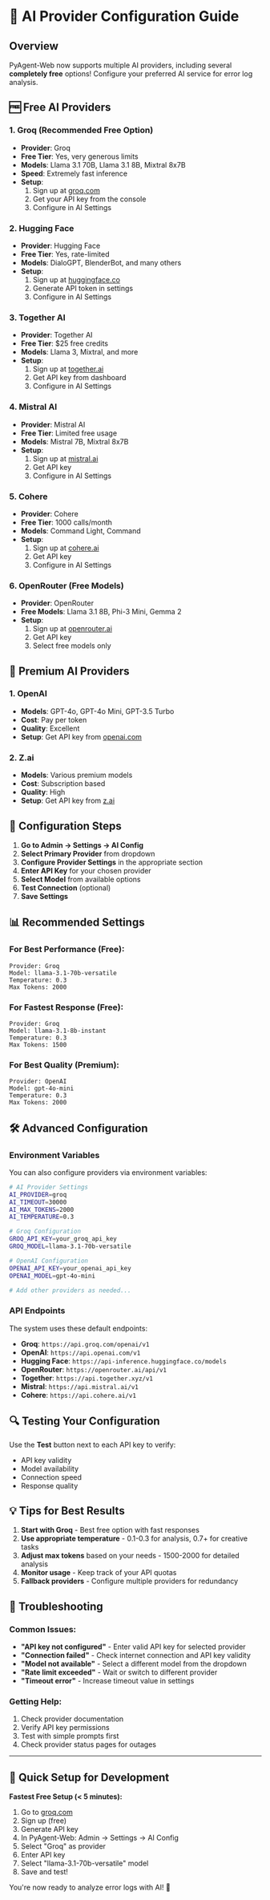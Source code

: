 # 🤖 AI Provider Configuration Guide

## Overview

PyAgent-Web now supports multiple AI providers, including several **completely free** options! Configure your preferred AI service for error log analysis.

## 🆓 Free AI Providers

### 1. **Groq** (Recommended Free Option)

- **Provider**: Groq
- **Free Tier**: Yes, very generous limits
- **Models**: Llama 3.1 70B, Llama 3.1 8B, Mixtral 8x7B
- **Speed**: Extremely fast inference
- **Setup**:
  1. Sign up at [groq.com](https://groq.com)
  2. Get your API key from the console
  3. Configure in AI Settings

### 2. **Hugging Face**

- **Provider**: Hugging Face
- **Free Tier**: Yes, rate-limited
- **Models**: DialoGPT, BlenderBot, and many others
- **Setup**:
  1. Sign up at [huggingface.co](https://huggingface.co)
  2. Generate API token in settings
  3. Configure in AI Settings

### 3. **Together AI**

- **Provider**: Together AI
- **Free Tier**: $25 free credits
- **Models**: Llama 3, Mixtral, and more
- **Setup**:
  1. Sign up at [together.ai](https://together.ai)
  2. Get API key from dashboard
  3. Configure in AI Settings

### 4. **Mistral AI**

- **Provider**: Mistral AI
- **Free Tier**: Limited free usage
- **Models**: Mistral 7B, Mixtral 8x7B
- **Setup**:
  1. Sign up at [mistral.ai](https://mistral.ai)
  2. Get API key
  3. Configure in AI Settings

### 5. **Cohere**

- **Provider**: Cohere
- **Free Tier**: 1000 calls/month
- **Models**: Command Light, Command
- **Setup**:
  1. Sign up at [cohere.ai](https://cohere.ai)
  2. Get API key
  3. Configure in AI Settings

### 6. **OpenRouter** (Free Models)

- **Provider**: OpenRouter
- **Free Models**: Llama 3.1 8B, Phi-3 Mini, Gemma 2
- **Setup**:
  1. Sign up at [openrouter.ai](https://openrouter.ai)
  2. Get API key
  3. Select free models only

## 💎 Premium AI Providers

### 1. **OpenAI**

- **Models**: GPT-4o, GPT-4o Mini, GPT-3.5 Turbo
- **Cost**: Pay per token
- **Quality**: Excellent
- **Setup**: Get API key from [openai.com](https://openai.com)

### 2. **Z.ai**

- **Models**: Various premium models
- **Cost**: Subscription based
- **Quality**: High
- **Setup**: Get API key from [z.ai](https://z.ai)

## 🔧 Configuration Steps

1. **Go to Admin → Settings → AI Config**
2. **Select Primary Provider** from dropdown
3. **Configure Provider Settings** in the appropriate section
4. **Enter API Key** for your chosen provider
5. **Select Model** from available options
6. **Test Connection** (optional)
7. **Save Settings**

## 📊 Recommended Settings

### For Best Performance (Free):

```
Provider: Groq
Model: llama-3.1-70b-versatile
Temperature: 0.3
Max Tokens: 2000
```

### For Fastest Response (Free):

```
Provider: Groq
Model: llama-3.1-8b-instant
Temperature: 0.3
Max Tokens: 1500
```

### For Best Quality (Premium):

```
Provider: OpenAI
Model: gpt-4o-mini
Temperature: 0.3
Max Tokens: 2000
```

## 🛠️ Advanced Configuration

### Environment Variables

You can also configure providers via environment variables:

```bash
# AI Provider Settings
AI_PROVIDER=groq
AI_TIMEOUT=30000
AI_MAX_TOKENS=2000
AI_TEMPERATURE=0.3

# Groq Configuration
GROQ_API_KEY=your_groq_api_key
GROQ_MODEL=llama-3.1-70b-versatile

# OpenAI Configuration
OPENAI_API_KEY=your_openai_api_key
OPENAI_MODEL=gpt-4o-mini

# Add other providers as needed...
```

### API Endpoints

The system uses these default endpoints:

- **Groq**: `https://api.groq.com/openai/v1`
- **OpenAI**: `https://api.openai.com/v1`
- **Hugging Face**: `https://api-inference.huggingface.co/models`
- **OpenRouter**: `https://openrouter.ai/api/v1`
- **Together**: `https://api.together.xyz/v1`
- **Mistral**: `https://api.mistral.ai/v1`
- **Cohere**: `https://api.cohere.ai/v1`

## 🔍 Testing Your Configuration

Use the **Test** button next to each API key to verify:

- API key validity
- Model availability
- Connection speed
- Response quality

## 💡 Tips for Best Results

1. **Start with Groq** - Best free option with fast responses
2. **Use appropriate temperature** - 0.1-0.3 for analysis, 0.7+ for creative tasks
3. **Adjust max tokens** based on your needs - 1500-2000 for detailed analysis
4. **Monitor usage** - Keep track of your API quotas
5. **Fallback providers** - Configure multiple providers for redundancy

## 🚨 Troubleshooting

### Common Issues:

- **"API key not configured"** - Enter valid API key for selected provider
- **"Connection failed"** - Check internet connection and API key validity
- **"Model not available"** - Select a different model from the dropdown
- **"Rate limit exceeded"** - Wait or switch to different provider
- **"Timeout error"** - Increase timeout value in settings

### Getting Help:

1. Check provider documentation
2. Verify API key permissions
3. Test with simple prompts first
4. Check provider status pages for outages

---

## 🎯 Quick Setup for Development

**Fastest Free Setup (< 5 minutes):**

1. Go to [groq.com](https://groq.com)
2. Sign up (free)
3. Generate API key
4. In PyAgent-Web: Admin → Settings → AI Config
5. Select "Groq" as provider
6. Enter API key
7. Select "llama-3.1-70b-versatile" model
8. Save and test!

You're now ready to analyze error logs with AI! 🚀
